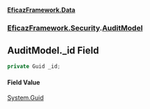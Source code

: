 #### [EficazFramework.Data](EficazFrameworkData.md 'EficazFramework Data')
### [EficazFramework.Security](EficazFrameworkData.md#EficazFramework.Security 'EficazFramework.Security').[AuditModel](EficazFramework.Security/AuditModel.md 'EficazFramework.Security.AuditModel')

## AuditModel._id Field

```csharp
private Guid _id;
```

#### Field Value
[System.Guid](https://docs.microsoft.com/en-us/dotnet/api/System.Guid 'System.Guid')